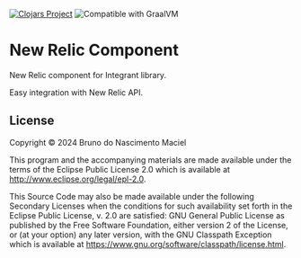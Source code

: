 [![Clojars Project](https://img.shields.io/clojars/v/net.clojars.macielti/new-relic-component.svg)](https://clojars.org/net.clojars.macielti/new-relic-component)
![Compatible with GraalVM](https://img.shields.io/badge/compatible_with-GraalVM-green)

# New Relic Component

New Relic component for Integrant library.

Easy integration with New Relic API.

## License

Copyright © 2024 Bruno do Nascimento Maciel

This program and the accompanying materials are made available under the
terms of the Eclipse Public License 2.0 which is available at
http://www.eclipse.org/legal/epl-2.0.

This Source Code may also be made available under the following Secondary
Licenses when the conditions for such availability set forth in the Eclipse
Public License, v. 2.0 are satisfied: GNU General Public License as published by
the Free Software Foundation, either version 2 of the License, or (at your
option) any later version, with the GNU Classpath Exception which is available
at https://www.gnu.org/software/classpath/license.html.
